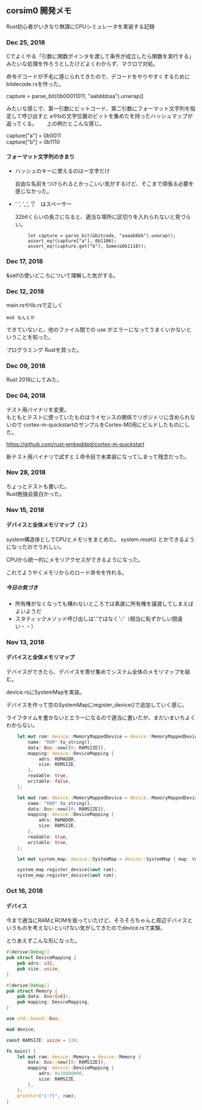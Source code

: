 ## corsim0 開発メモ

Rust初心者がいきなり無謀にCPUシミュレータを実装する記録

### Dec 25, 2018

Cでよくやる「引数に関数ポインタを渡して条件が成立したら関数を実行する」みたいな処理を作ろうとしたけどよくわからず、マクロで対処。

命令デコードが不毛に感じられてきたので、デコードをやりやすくするためにbitdecode.rsを作った。

capture = parse_bit(0b00011011, "aabbbbaa").unwrap()

みたいな感じで、第一引数にビットコード、第二引数にフォーマット文字列を指定して呼び出すと
aやbの文字位置のビットを集めたを持ったハッシュマップが返ってくる。　　
上の例だとこんな感じ。　　

capture["a"] = 0b0011  
capture["b"] = 0b1110  

#### フォーマット文字列のきまり

* ハッシュのキーに使えるのは一文字だけ

  自由な名前をつけられるとかっこいい気がするけど、そこまで頑張る必要を感じなかった。

* ' ', '_', '|'　はスペーサー

  32bitくらいの長さになると、適当な場所に区切りを入れられないと見づらい。

```
        let capture = parse_bit(&bitcode, "aaaabbbb").unwrap();
        assert_eq!(capture["a"], 0b1100);
        assert_eq!(capture.get("b"), Some(&0b1110));
```


### Dec 17, 2018

&selfの使いどころについて理解した気がする。

### Dec 12, 2018

main.rsやlib.rsで正しく
    
    mod なんとか

できていないと、他のファイル間での use がエラーになってうまくいかないということを知った。

プログラミング Rustを買った。

### Dec 09, 2018

Rust 2018にしてみた。

### Dec 04, 2018

テスト用バイナリを変更。  
もともとテストに使っていたものはライセンスの関係でリポジトリに含められないので
cortex-m-quickstartのサンプルをCortex-M0用にビルドしたものにした。

https://github.com/rust-embedded/cortex-m-quickstart

新テスト用バイナリで試すと１命令目で未実装になってしまって残念だった。


### Nov 28, 2018

ちょっとテストも書いた。  
Rust勉強会面白かった。


### Nov 15, 2018

#### デバイスと全体メモリマップ（２）

system構造体としてCPUとメモリをまとめた。
system.reset() とかできるようになったのでうれしい。

CPUから統一的にメモリアクセスができるようになった。

これでようやくメモリからのロード命令を作れる。

##### 今日の気づき

* 所有権がなくなっても構わないところでは素直に所有権を譲渡してしまえばよいようだ
* スタティックメソッド呼び出しは'.'ではなく'::'（相当に恥ずかしい間違い・・）

### Nov 13, 2018

#### デバイスと全体メモリマップ

デバイスができたら、デバイスを寄せ集めてシステム全体のメモリマップを組む。

device.rsにSystemMapを実装。

デバイスを作って空のSystemMapにregister_device()で追加していく感じ。

ライフタイムを書かないとエラーになるので適当に書いたが、まだいまいちよくわからない。

```  rust
    let mut rom: device::MemoryMappedDevice = device::MemoryMappedDevice {
        name: "ROM".to_string(),
        data: Box::new([0; RAMSIZE]),
        mapping: device::DeviceMapping {
            adrs: ROMADDR,
            size: ROMSIZE,
        },
        readable: true,
        writable: false,
    };

    let mut ram: device::MemoryMappedDevice = device::MemoryMappedDevice {
        name: "RAM".to_string(),
        data: Box::new([0; RAMSIZE]),
        mapping: device::DeviceMapping {
            adrs: RAMADDR,
            size: RAMSIZE,
        },
        readable: true,
        writable: true,
    };

    let mut system_map: device::SystemMap = device::SystemMap { map: Vec::new() };

    system_map.register_device(&mut ram);
    system_map.register_device(&mut rom);
```  

### Oct 16, 2018

#### デバイス

今まで適当にRAMとROMを扱っていたけど、そろそろちゃんと周辺デバイスというものを考えないといけない気がしてきたのでdevice.rsで実験。

とりあえずこんな形になった。

``` rust :device.rs
#[derive(Debug)]
pub struct DeviceMapping {
    pub adrs: u32,
    pub size: usize,
}

#[derive(Debug)]
pub struct Memory {
    pub data: Box<[u8]>,
    pub mapping: DeviceMapping,
}
```

``` rust :main.rs
use std::boxed::Box;

mod device;

const RAMSIZE: usize = 128;

fn main() {
    let mut ram: device::Memory = device::Memory {
        data: Box::new([0; RAMSIZE]),
        mapping: device::DeviceMapping {
            adrs: 0x10000000,
            size: RAMSIZE,
        },
    };
    println!("{:?}", ram);
}
```

 
